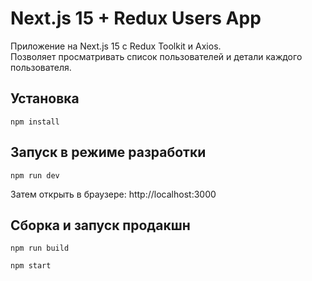 # Next.js 15 + Redux Users App

Приложение на Next.js 15 с Redux Toolkit и Axios.  
Позволяет просматривать список пользователей и детали каждого пользователя.

## Установка

```
npm install
```

## Запуск в режиме разработки

```
npm run dev
```

Затем открыть в браузере: http://localhost:3000

## Сборка и запуск продакшн

```
npm run build
```
```
npm start
```